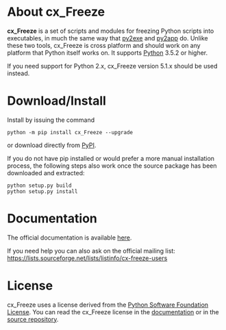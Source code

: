 # About cx\_Freeze

**cx\_Freeze** is a set of scripts and modules for freezing Python scripts into
executables, in much the same way that [py2exe](https://pypi.org/project/py2exe/) and
[py2app](https://pypi.org/project/py2app/) do. Unlike these two tools,
cx\_Freeze is cross platform and should work on any platform that Python itself
works on. It supports [Python](https://www.python.org/) 3.5.2 or higher.

If you need support for Python 2.x, cx\_Freeze version 5.1.x should be used
instead.

# Download/Install

Install by issuing the command

```
python -m pip install cx_Freeze --upgrade
```

or download directly from [PyPI](https://pypi.org/project/cx_Freeze).

If you do not have pip installed or would prefer a more manual installation
process, the following steps also work once the source package has been
downloaded and extracted:

```
python setup.py build
python setup.py install
```

# Documentation

The official documentation is available
[here](https://cx-freeze.readthedocs.io).

If you need help you can also ask on the official mailing list:
https://lists.sourceforge.net/lists/listinfo/cx-freeze-users

# License

cx\_Freeze uses a license derived from the
[Python Software Foundation License](https://www.python.org/psf/license).
You can read the cx\_Freeze license in the
[documentation](https://cx-freeze.readthedocs.io/en/latest/license.html)
or in the [source repository](doc/src/license.rst).
